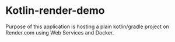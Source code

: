 # Kotlin-render-demo

Purpose of this application is hosting a plain kotlin/gradle project on Render.com using Web Services and Docker.
